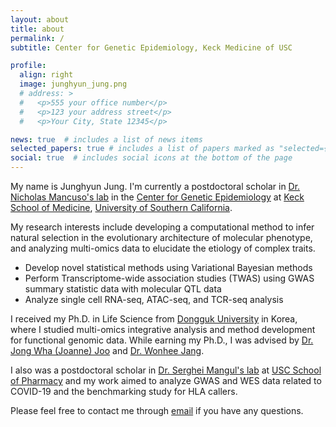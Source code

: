 ```yaml
---
layout: about
title: about
permalink: /
subtitle: Center for Genetic Epidemiology, Keck Medicine of USC

profile:
  align: right
  image: junghyun_jung.png
  # address: >
  #   <p>555 your office number</p>
  #   <p>123 your address street</p>
  #   <p>Your City, State 12345</p>

news: true  # includes a list of news items
selected_papers: true # includes a list of papers marked as "selected={true}"
social: true  # includes social icons at the bottom of the page
---
```


My name is Junghyun Jung. I'm currently a postdoctoral scholar in [Dr. Nicholas Mancuso's lab](https://www.mancusolab.com/) in the [Center for Genetic Epidemiology](https://keck.usc.edu/genetic-epidemiology-center/) at [Keck School of Medicine](https://www.keckmedicine.org/), [University of Southern California](https://www.usc.edu/).

My research interests include developing a computational method to infer natural selection in the evolutionary architecture of molecular phenotype, and analyzing multi-omics data to elucidate the etiology of complex traits.
 - Develop novel statistical methods using Variational Bayesian methods
 - Perform Transcriptome-wide association studies (TWAS) using GWAS summary statistic data with molecular QTL data
 - Analyze single cell RNA-seq, ATAC-seq, and TCR-seq analysis 
 
I received my Ph.D. in Life Science from [Dongguk University](https://www.dongguk.edu/eng/main) in Korea, where I studied multi-omics integrative analysis  and method development for functional genomic data. While earning my Ph.D., I was advised by [Dr. Jong Wha (Joanne) Joo](https://cblab.yolasite.com/) and [Dr. Wonhee Jang](https://sites.google.com/view/dgu-janglab).

I also was a postdoctoral scholar in [Dr. Serghei Mangul's lab](https://mangul-lab-usc.github.io/) at [USC School of Pharmacy](https://pharmacyschool.usc.edu/) and my work aimed to analyze GWAS and WES data related to COVID-19 and the benchmarking study for HLA callers.

Please feel free to contact me through [email](mailto:junghyun.jung@usc.edu) if you have any questions.
